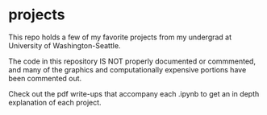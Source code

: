 # projects
This repo holds a few of my favorite projects from my undergrad at University of Washington-Seattle.

The code in this repository IS NOT properly documented or commmented, and many of the graphics and computationally expensive portions have been commented out.

Check out the pdf write-ups that accompany each .ipynb to get an in depth explanation of each project.

